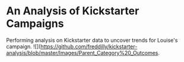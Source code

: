 # An Analysis of Kickstarter Campaigns
Performing analysis on Kickstarter data to uncover trends for Louise's campaign.
![](https://github.com/freddilly/kickstarter-analysis/blob/master/Images/Parent_Category%20_Outcomes.
